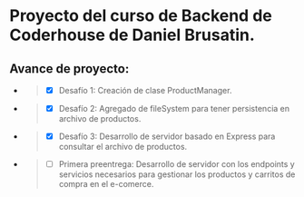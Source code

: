 # Proyecto del curso de Backend de Coderhouse de Daniel Brusatin.

## Avance de proyecto:
* >- [x] Desafío 1: Creación de clase ProductManager.
* >- [x] Desafío 2: Agregado de fileSystem para tener persistencia en archivo de productos.
* >- [x] Desafío 3: Desarrollo de servidor basado en Express para consultar el archivo de productos.
* >- [ ] Primera preentrega: Desarrollo de servidor con los endpoints y servicios necesarios para gestionar los productos y carritos de compra en el e-comerce.
